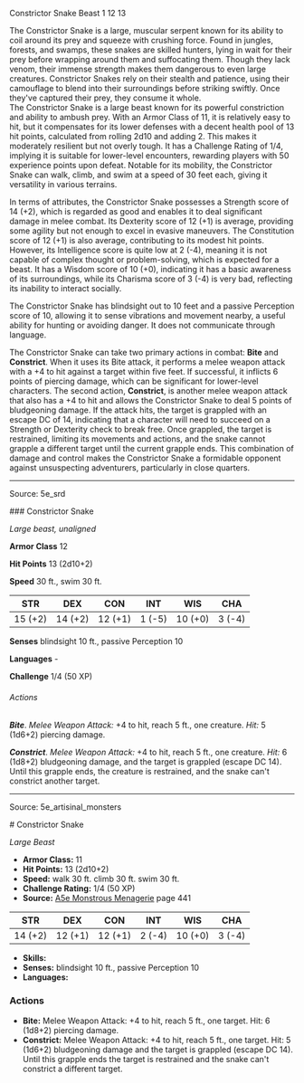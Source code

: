 <MonsterName/>Constrictor Snake</MonsterName>
<CreatureType/>Beast</CreatureType>
<CR/>1</CR>
<AC/>12</AC>
<HP/>13</HP>
<summary>The Constrictor Snake is a large, muscular serpent known for its ability to coil around its prey and squeeze with crushing force. Found in jungles, forests, and swamps, these snakes are skilled hunters, lying in wait for their prey before wrapping around them and suffocating them. Though they lack venom, their immense strength makes them dangerous to even large creatures. Constrictor Snakes rely on their stealth and patience, using their camouflage to blend into their surroundings before striking swiftly. Once they've captured their prey, they consume it whole.</summary>

<summary>The Constrictor Snake is a large beast known for its powerful constriction and ability to ambush prey. With an Armor Class of 11, it is relatively easy to hit, but it compensates for its lower defenses with a decent health pool of 13 hit points, calculated from rolling 2d10 and adding 2. This makes it moderately resilient but not overly tough. It has a Challenge Rating of 1/4, implying it is suitable for lower-level encounters, rewarding players with 50 experience points upon defeat. Notable for its mobility, the Constrictor Snake can walk, climb, and swim at a speed of 30 feet each, giving it versatility in various terrains.</summary>

<detail>

In terms of attributes, the Constrictor Snake possesses a Strength score of 14 (+2), which is regarded as good and enables it to deal significant damage in melee combat. Its Dexterity score of 12 (+1) is average, providing some agility but not enough to excel in evasive maneuvers. The Constitution score of 12 (+1) is also average, contributing to its modest hit points. However, its Intelligence score is quite low at 2 (-4), meaning it is not capable of complex thought or problem-solving, which is expected for a beast. It has a Wisdom score of 10 (+0), indicating it has a basic awareness of its surroundings, while its Charisma score of 3 (-4) is very bad, reflecting its inability to interact socially.

The Constrictor Snake has blindsight out to 10 feet and a passive Perception score of 10, allowing it to sense vibrations and movement nearby, a useful ability for hunting or avoiding danger. It does not communicate through language.

The Constrictor Snake can take two primary actions in combat: **Bite** and **Constrict**. When it uses its Bite attack, it performs a melee weapon attack with a +4 to hit against a target within five feet. If successful, it inflicts 6 points of piercing damage, which can be significant for lower-level characters. The second action, **Constrict**, is another melee weapon attack that also has a +4 to hit and allows the Constrictor Snake to deal 5 points of bludgeoning damage. If the attack hits, the target is grappled with an escape DC of 14, indicating that a character will need to succeed on a Strength or Dexterity check to break free. Once grappled, the target is restrained, limiting its movements and actions, and the snake cannot grapple a different target until the current grapple ends. This combination of damage and control makes the Constrictor Snake a formidable opponent against unsuspecting adventurers, particularly in close quarters.</detail>



---

Source: 5e_srd

<statblock>
### Constrictor Snake

*Large beast, unaligned*

**Armor Class** 12

**Hit Points** 13 (2d10+2)

**Speed** 30 ft., swim 30 ft.

| STR     | DEX     | CON     | INT    | WIS     | CHA    |
|---------|---------|---------|--------|---------|--------|
| 15 (+2) | 14 (+2) | 12 (+1) | 1 (-5) | 10 (+0) | 3 (-4) |

**Senses** blindsight 10 ft., passive Perception 10

**Languages** -

**Challenge** 1/4 (50 XP)

###### Actions

***Bite***. *Melee Weapon Attack:* +4 to hit, reach 5 ft., one creature. *Hit:* 5 (1d6+2) piercing damage.

***Constrict***. *Melee Weapon Attack:* +4 to hit, reach 5 ft., one creature. *Hit:* 6 (1d8+2) bludgeoning damage, and the target is grappled (escape DC 14). Until this grapple ends, the creature is restrained, and the snake can't constrict another target.</statblock>




---

Source: 5e_artisinal_monsters

<statblock>
# Constrictor Snake

*Large* *Beast*

- **Armor Class:** 11
- **Hit Points:** 13 (2d10+2)
- **Speed:** walk 30 ft. climb 30 ft. swim 30 ft.
- **Challenge Rating:** 1/4 (50 XP)
- **Source:** [A5e Monstrous Menagerie](https://enpublishingrpg.com/products/level-up-monstrous-menagerie-a5e) page 441

| STR | DEX | CON | INT | WIS | CHA |
| --- | --- | --- | --- | --- | --- |
| 14 (+2) | 12 (+1) | 12 (+1) | 2 (-4) | 10 (+0) | 3 (-4) |

- **Skills:** 
- **Senses:** blindsight 10 ft., passive Perception 10
- **Languages:** 

### Actions

- **Bite:** Melee Weapon Attack: +4 to hit, reach 5 ft., one target. Hit: 6 (1d8+2) piercing damage.
- **Constrict:** Melee Weapon Attack: +4 to hit, reach 5 ft., one target. Hit: 5 (1d6+2) bludgeoning damage and the target is grappled (escape DC 14). Until this grapple ends  the target is restrained and the snake can't constrict a different target.


</statblock>


